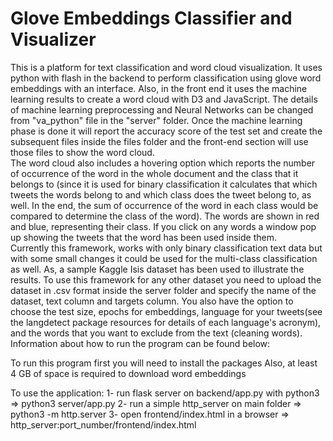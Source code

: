 # Glove Embeddings Classifier and Visualizer
 This is a platform for text classification and word cloud visualization. It uses python with flash in the backend to perform classification using glove word embeddings with an interface. Also, in the front end it uses the machine learning results to create a word cloud with D3 and JavaScript. 
The details of machine learning preprocessing and Neural Networks can be changed from "va_python" file in the "server" folder. Once the machine learning phase is done it will report the accuracy score of the test set and create the subsequent files inside the files folder and the front-end section will use those files to show the word cloud.  
The word cloud also includes a hovering option which reports the number of occurrence of the word in the whole document and the class that it belongs to (since it is used for binary classification it calculates that which tweets the words belong to and which class does the tweet belong to, as well. In the end, the sum of occurrence of the word in each class would be compared to determine the class of the word). The words are shown in red and blue, representing their class. If you click on any words a window pop up showing the tweets that the word has been used inside them.  
Currently this framework, works with only binary classification text data but with some small changes it could be used for the multi-class classification as well. 
As, a sample Kaggle Isis dataset has been used to illustrate the results.
To use this framework for any other dataset you need to upload the dataset in .csv format inside the server folder and specify the name of the dataset, text column and targets column. You also have the option to choose the test size, epochs for embeddings, language for your tweets(see the langdetect package resources for details of each language's acronym), and the words that you want to exclude from the text (cleaning words).  
Information about how to run the program can be found below:


To run this program first you will need to install the packages
Also, at least 4 GB of space is required to download word embeddings



To use the application:
1- run flask server on backend/app.py with python3 => python3 server/app.py
2- run a simple http_server on main folder => python3 -m http.server
3- open frontend/index.html in a browser => http_server:port_number/frontend/index.html
